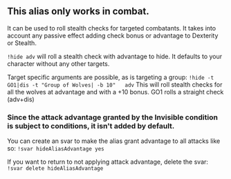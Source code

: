 ## __This alias only works in combat.__

It can be used to roll stealth checks for targeted combatants.
It takes into account any passive effect adding check bonus or advantage to Dexterity or Stealth.

`!hide adv` will roll a stealth check with advantage to hide.
It defaults to your character without any other targets.

Target specific arguments are possible, as is targeting a group:
`!hide -t GO1|dis -t "Group of Wolves| -b 10"   adv`
This will roll stealth checks for all the wolves at advantage and with a +10 bonus.
GO1 rolls a straight check (adv+dis)


### Since the attack advantage granted by the Invisible condition is subject to conditions, it isn't added by default.

You can create an svar to make the alias grant advantage to all attacks like so:
`!svar hideAliasAdvantage yes`

If you want to return to not applying attack advantage, delete the svar:
`!svar delete hideAliasAdvantage`